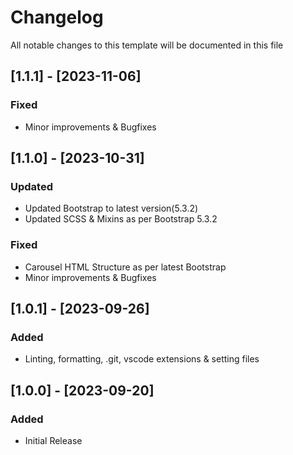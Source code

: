# Changelog

All notable changes to this template will be documented in this file

## [1.1.1] - [2023-11-06]

### Fixed

- Minor improvements & Bugfixes

## [1.1.0] - [2023-10-31]

### Updated

- Updated Bootstrap to latest version(5.3.2)
- Updated SCSS & Mixins as per Bootstrap 5.3.2

### Fixed

- Carousel HTML Structure as per latest Bootstrap
- Minor improvements & Bugfixes

## [1.0.1] - [2023-09-26]

### Added

- Linting, formatting, .git, vscode extensions & setting files

## [1.0.0] - [2023-09-20]

### Added

- Initial Release
